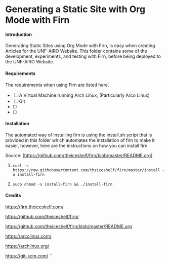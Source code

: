 # Generating a Static Site with Org Mode with Firn



#### Introduction
Generating Static Sites using Org Mode with Firn, is easy when 
creating Articles for the UNF-AIRO Website. This folder contains
some of the development, experiments, and testing with Firn, before
being deployed to the UNF-AIRO Website.

#### Requirements
The requirements when using Firn are listed here. 

- [ ] A Virtual Machine running Arch Linux, (Particularly Arco Linux)
- [ ] Git
- [ ]  
- [ ] 



#### Installation
The automated way of installing firn is using the install.sh script
that is provided in this folder which automates the installation 
of firn to make it easier, however, here are the instructions on how 
you can install firn.


Source: [https://github.com/theiceshelf/firn/blob/master/README.org]

1. ```curl -s https://raw.githubusercontent.com/theiceshelf/firn/master/install -o install-firn```


2. ```sudo chmod -x install-firn && ./install-firn```




	
#### Credits

https://firn.theiceshelf.com/

https://github.com/theiceshelf/firn/


https://github.com/theiceshelf/firn/blob/master/README.org


https://arcolinux.com/


https://archlinux.org/


https://git-scm.com/
``

